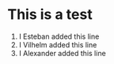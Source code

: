 # This is a test
1. I Esteban added this line
2. I Vilhelm added this line
3. I Alexander added this line